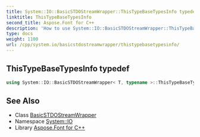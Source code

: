 ```yaml
---
title: System::IO::BasicSTDOStreamWrapper::ThisTypeBaseTypesInfo typedef
linktitle: ThisTypeBaseTypesInfo
second_title: Aspose.Font for C++
description: 'How to use System::IO::BasicSTDOStreamWrapper::ThisTypeBaseTypesInfo typedef of System::IO::BasicSTDOStreamWrapper class in C++.'
type: docs
weight: 1100
url: /cpp/system.io/basicstdostreamwrapper/thistypebasetypesinfo/
---
```

## ThisTypeBaseTypesInfo typedef




```cpp
using System::IO::BasicSTDOStreamWrapper< T, typename >::ThisTypeBaseTypesInfo =  BaseTypesInfo<BaseType>
```

## See Also

* Class [BasicSTDOStreamWrapper](../)
* Namespace [System::IO](../../)
* Library [Aspose.Font for C++](../../../)
